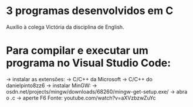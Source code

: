 # 3 programas desenvolvidos em C
 Auxílio à colega Victória da disciplina de English.

# Para compilar e executar um programa no Visual Studio Code:
-> instalar as extensões:
    -> C/C++ da Microsoft
    -> C/C++ do danielpinto8zz6
-> instalar MinGW:
    -> osdn.net/projects/mingw/downloads/68260/mingw-get-setup.exe/
-> abra o <arquivo>.c
-> aperte F6
Fonte: youtube.com/watch?v=aXVzbzwZuYc
